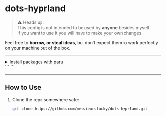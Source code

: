 # dots-hyprland

> ⚠️ Heads up:  
This config is not intended to be used by **anyone** besides myself.  
If you want to use it you will have to make your own changes.  

Feel free to **borrow, or steal ideas**, but don’t expect them to work perfectly on your machine out of the box.  

---

<details>
  <summary>Install packages with paru</summary>
  ```bash
  paru -S btop dunst gtk4 gtk3 hyprlock hyprsunset kitty matugen \
  ohmyposh ohmyzsh qt6ct-kde breeze-icons breeze5 breeze qt5ct-kde \
  rofi swappy vesktop waybar yazi zsh zsh-syntax-highlighting \
  zsh-autocomplete adw-gtk-theme pavucontrol ttf-jetbrains-mono-nerd \
  librewolf python-pywalfox-librewolf swww grimblast-git openresolv \
  wireguard-tools cliphist hypridle
</details> ```
</details> ```

---

## How to Use
1. Clone the repo somewhere safe:  
   ```bash
   git clone https://github.com/messieurslucky/dots-hyprland.git
